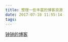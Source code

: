 ```yaml
---
title: 整理一些丰富的博客资源
date: 2017-07-10 11:55:14
tags:
---
```



 [钟钟的博客](https://codebe.org/2017/08/29/js/js-module/)
 
 
 
